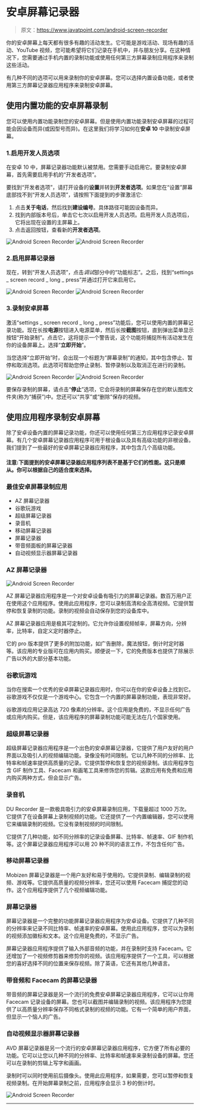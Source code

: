 # 安卓屏幕记录器

> 原文：<https://www.javatpoint.com/android-screen-recorder>

你的安卓屏幕上每天都有很多有趣的活动发生。它可能是游戏活动、现场有趣的活动、YouTube 视频，您可能希望将它们记录在手机中，并与朋友分享。在这种情况下，您需要通过手机内置的录制功能或使用任何第三方屏幕录制应用程序来录制这些活动。

有几种不同的选项可以用来录制你的安卓屏幕。您可以选择内置设备功能，或者使用第三方屏幕记录器应用程序来录制安卓屏幕。

## 使用内置功能的安卓屏幕录制

您可以使用内置功能录制您的安卓屏幕。但是使用内置功能录制安卓屏幕的过程可能会因设备而异(或因型号而异)。在这里我们将学习如何在**安卓 10** 中录制安卓屏幕。

### 1.启用开发人员选项

在安卓 10 中，屏幕记录器功能默认被禁用。您需要手动启用它。要录制安卓屏幕，首先需要启用手机的“开发者选项”。

要找到“开发者选项”，请打开设备的**设置**并转到**开发者选项**。如果您在“设置”屏幕底部找不到“开发人员选项”，请按照下面提到的步骤激活它:

1.  点击**关于电话**，然后找到**建设编号**。具体路径可能因设备而异。
2.  找到内部版本号后，单击它七次以启用开发人员选项。启用开发人员选项后，它将出现在设置的主屏幕上。
3.  点击返回按钮，查看新的**开发者选项**。

![Android Screen Recorder](img/1484910a8cd6c05b56810472e0d09b5e.png) ![Android Screen Recorder](img/8756d921fb170fa9f7142bfa72f9cfa1.png)

### 2.启用屏幕记录器

现在，转到“开发人员选项”，点击*调试*部分中的“功能标志”。之后，找到“settings _ screen record _ long _ press”并通过打开它来启用它。

![Android Screen Recorder](img/479fba32c3e8e7da40ab5e94e9031a95.png) ![Android Screen Recorder](img/389f4bb013de1ebeeec0ec5df52a7350.png)

### 3.录制安卓屏幕

激活“settings _ screen record _ long _ press”功能后，您可以使用内置的屏幕记录功能。现在长按**电源**按钮进入电源菜单，然后长按**截图**按钮，直到弹出菜单显示按钮“开始录制”。点击它，这将提示一个警告说，这个功能将捕捉所有活动发生在你的设备屏幕上。选择“**立即开始**”。

当您选择“立即开始”时，会出现一个标题为“屏幕录制”的通知，其中包含停止、暂停和取消选项。此选项可帮助您停止录制、暂停录制以及取消正在进行的录制。

![Android Screen Recorder](img/a0cdb2e13935b42aa8745dfd17022287.png) ![Android Screen Recorder](img/0aa1a80d7d40f2d3cf10f84c948d94ec.png)

要保存录制的屏幕，请点击“**停止**”选项，它会将录制的屏幕保存在您的默认图库文件夹(称为“捕获”)中。您还可以“共享”或“删除”保存的视频。

## 使用应用程序录制安卓屏幕

除了安卓设备内置的屏幕记录功能，你还可以使用任何第三方应用程序记录安卓屏幕。有几个安卓屏幕记录器应用程序可用于根设备以及具有高级功能的非根设备。我们提到了一些最好的安卓屏幕记录器应用程序，其中包含几个高级功能。

#### 注意:下面提到的安卓屏幕记录器应用程序列表不是基于它们的性能。这只是顺从。你可以根据自己的适合度来选择。

### 最佳安卓屏幕录制应用

*   AZ 屏幕记录器
*   谷歌玩游戏
*   超级屏幕记录器
*   录音机
*   移动屏幕记录器
*   屏幕记录器
*   带音频面板的屏幕记录器
*   自动视频显示器屏幕记录器

### AZ 屏幕记录器

![Android Screen Recorder](img/762aba0d481cf7783dcf4f0cd973302c.png)

AZ 屏幕记录器应用程序是一个对安卓设备有吸引力的屏幕记录器。数百万用户正在使用这个应用程序。使用此应用程序，您可以录制高清和全高清视频。它提供暂停和恢复录制的功能。录制的视频会自动保存到您的设备库中。

AZ 屏幕记录器应用是极其可定制的。它允许你设置视频帧率，屏幕方向，分辨率，比特率，自定义定时器停止。

它的 pro 版本提供了更多的附加功能，如广告删除，魔法按钮，倒计时定时器等。该应用的专业版可在应用内购买。顺便说一下，它的免费版本也提供了除展示广告以外的大部分基本功能。

### 谷歌玩游戏

当你在搜索一个优秀的安卓屏幕记录器应用时，你可以在你的安卓设备上找到它。谷歌游戏不仅仅是一个游戏中心。它包含一个内置的屏幕录制功能，表现非常好。

谷歌游戏应用记录高达 720 像素的分辨率。这个应用是免费的，不显示任何广告或应用内购买。但是，该应用程序的屏幕录制功能可能无法在几个国家使用。

### 超级屏幕记录器

超级屏幕记录器应用程序是一个出色的安卓屏幕记录器，它提供了用户友好的用户界面以及吸引人的视频编辑功能。录像没有时间限制。它以几种不同的分辨率、比特率和帧速率提供高质量的记录。它提供暂停和恢复您的视频录制。该应用程序包含 GIF 制作工具、Facecam 和画笔工具来修饰您的剪辑。这款应用有免费和应用内购买两种方式，但会显示广告。

### 录音机

DU Recorder 是一款极具吸引力的安卓屏幕录制应用，下载量超过 1000 万次。它提供了在设备屏幕上录制视频的功能。它还提供了一个内置编辑器，您可以使用它来编辑录制的视频。它没有录制视频的时间限制。

它提供了几种功能，如不同分辨率的记录设备屏幕、比特率、帧速率、GIF 制作机等。这个屏幕记录器应用程序可以用 20 种不同的语言工作，不包含任何广告。

### 移动屏幕记录器

Mobizen 屏幕记录器是一个用户友好和易于使用的。它提供录制、编辑录制的视频、游戏等。它提供高质量的视频分辨率，您还可以使用 Facecam 捕捉您的动作。这个应用程序提供了几个视频编辑功能。

### 屏幕记录器

屏幕记录器是一个完整的功能屏幕记录器应用程序为安卓设备。它提供了几种不同的分辨率来记录不同比特率、帧速率的安卓屏幕。使用此应用程序，您可以为录制的视频添加徽标和文本。这个应用是免费的，不显示广告。

屏幕记录器应用程序提供了输入外部音频的功能，并在录制时支持 Facecam。它还增加了一个视频修剪器来修剪你的视频。该应用程序提供了一个工具，可以根据您的喜好选择不同的位置来保存视频。除了英语，它还有其他几种语言。

### 带音频和 Facecam 的屏幕记录器

带音频的屏幕记录器是另一个流行的免费安卓屏幕记录器应用程序，它可以让你用 Facecam 记录设备的屏幕。您也可以截图并编辑录制的视频。该应用程序为您提供了以高质量分辨率保存不同格式录制的视频的功能。它有一个简单的用户界面，但显示一个恼人的广告。

### 自动视频显示器屏幕记录器

AVD 屏幕记录器是另一个流行的安卓屏幕记录器应用程序，它方便了所有必要的功能。它可以让您以几种不同的分辨率、比特率和帧速率来录制设备的屏幕。您还可以在录制的剪辑上写字和画画。

录制时可以同时使用前后摄像头。使用此应用程序，如果需要，您可以暂停和恢复视频录制。在开始屏幕录制之前，应用程序会显示 3 秒的倒计时。

![Android Screen Recorder](img/8c7106d51d6f20abadacf6ef1954b9f2.png)

* * *